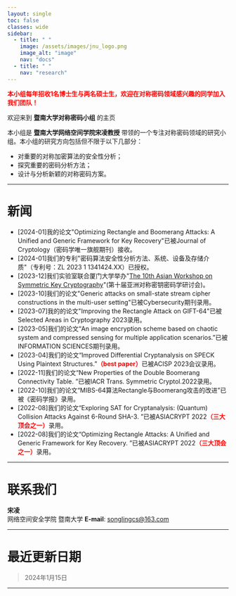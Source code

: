 ```yaml
---
layout: single
toc: false
classes: wide
sidebar:  
  - title: " "   
    image: /assets/images/jnu_logo.png
    image_alt: "image"
    nav: "docs"
  - title: " "
    nav: "research"
---
```


<span style="color:red"><strong>本小组每年招收1名博士生与两名硕士生，欢迎在对称密码领域感兴趣的同学加入我们团队！</strong></span>  

欢迎来到 **暨南大学对称密码小组** 的主页

本小组是 **暨南大学网络空间学院宋凌教授** 带领的一个专注对称密码领域的研究小组。本小组的研究方向包括但不限于以下几部分：

* 对重要的对称加密算法的安全性分析；
* 探究重要的密码分析方法；
* 设计与分析新颖的对称密码方案。

---

# 新闻

- \[2024-01\]我的论文"Optimizing Rectangle and Boomerang Attacks: A Unified and Generic Framework for Key Recovery"已被Journal of Cryptology（密码学唯一旗舰期刊）接收。
- \[2024-01\]我们的专利"密码算法安全性分析方法、系统、设备及存储介质"（专利号：ZL 2023 1 1341424.XX）已授权。
- \[2023-12\]我们实验室联合厦门大学举办"[The 10th Asian Workshop on Symmetric Key Cryptography](https://askworkshop.github.io/ask2023/)"(第十届亚洲对称密钥密码学研讨会)。
- \[2023-10\]我们的论文"Generic attacks on small-state stream cipher constructions in the multi-user setting"已被Cybersecurity期刊录用。
- \[2023-07\]我的的论文"Improving the Rectangle Attack on GIFT-64"已被Selected Areas in Cryptography 2023录用。
- \[2023-05\]我们的论文“An image encryption scheme based on chaotic system and compressed sensing for multiple application scenarios.”已被INFORMATION SCIENCES期刊录用。
- \[2023-04\]我们的论文“Improved Differential Cryptanalysis on SPECK Using Plaintext Structures.”<span style="color:red"><strong>（best paper）</strong></span>已被ACISP 2023会议录用。
- \[2022-11\]我们的论文“New Properties of the Double Boomerang Connectivity Table. ”已被IACR Trans. Symmetric Cryptol.2022录用。
- \[2022-10\]我们的论文“MIBS-64算法Rectangle与Boomerang攻击的改进”已被《密码学报》录用。
- \[2022-08\]我们的论文“Exploring SAT for Cryptanalysis: (Quantum) Collision Attacks Against 6-Round SHA-3. ”已被ASIACRYPT 2022<span style="color:red"><strong>（三大顶会之一）</strong></span>录用。
- \[2022-08\]我们的论文“Optimizing Rectangle Attacks: A Unified and Generic Framework for Key Recovery. ”已被ASIACRYPT 2022<span style="color:red"><strong>（三大顶会之一）</strong></span>录用。


---

# 联系我们

**宋凌**  
网络空间安全学院 暨南大学
**E-mail**: songlingcs@163.com




--- 

# 最近更新日期
> 2024年1月15日

---

